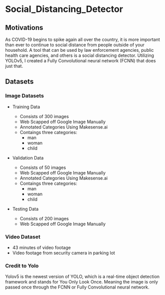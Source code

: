 # Social_Distancing_Detector
## Motivations


As COVID-19 begins to spike again all over the country, it is more important than ever to continue to social distance from people outside of your household. A tool that can be used by law enforcement agencies, public health care agencies, and others is a social distancing detector. Utilizing YOLOv5, I created a Fully Convolutional neural network (FCNN) that does just that. 


## Datasets

### Image Datasets
* Training Data
  * Consists of 300 images
  * Web Scapped off Google Image Manually
  * Annotated Categories Using Makesense.ai
  * Contaings three categories:
    * man
    * woman
    * child
    
* Validation Data
  * Consists of 50 images
  * Web Scapped off Google Image Manually
  * Annotated Categories Using Makesense.ai
  * Contaings three categories:
    * man
    * woman
    * child
    
* Testing Data
  * Consists of 200 images
  * Web Scapped off Google Image Manually
  
  
### Video Dataset
* 43 minutes of video footage
* Video footage from security camera in parking lot


### Credit to Yolo
Yolov5 is the newest version of YOLO, which is a real-time object detection framework and stands for You Only Look Once. Meaning the image is only passed once through the FCNN or Fully Convolutional neural network.

